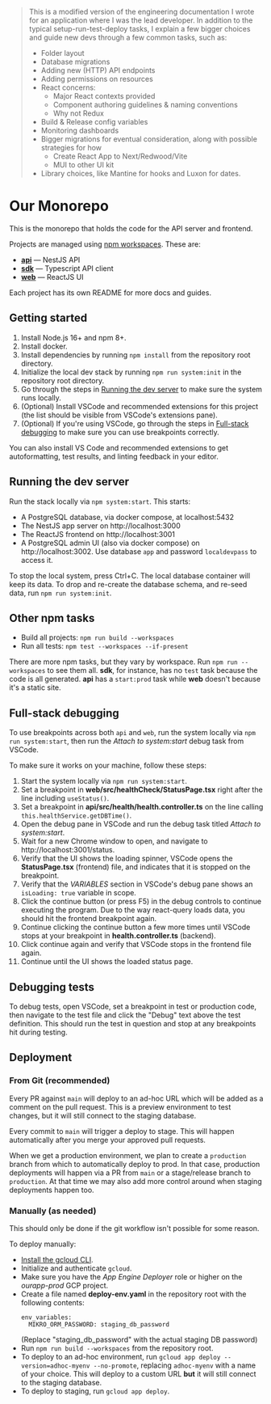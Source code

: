 > This is a modified version of the engineering documentation I wrote for an application where I was the lead developer. In addition to the typical setup-run-test-deploy tasks, I explain a few bigger choices and guide new devs through a few common tasks, such as:
> * Folder layout
> * Database migrations
> * Adding new (HTTP) API endpoints
> * Adding permissions on resources
> * React concerns:
>   * Major React contexts provided
>   * Component authoring guidelines & naming conventions
>   * Why not Redux
> * Build & Release config variables
> * Monitoring dashboards
> * Bigger migrations for eventual consideration, along with possible strategies for how
>   * Create React App to Next/Redwood/Vite
>   * MUI to other UI kit
> * Library choices, like Mantine for hooks and Luxon for dates.

# Our Monorepo

This is the monorepo that holds the code for the API server and
frontend.

Projects are managed using
[npm workspaces](https://docs.npmjs.com/cli/v8/using-npm/workspaces).
These are:

- [**api**](./api/README.md) — NestJS API
- [**sdk**](./sdk/README.md) — Typescript API client
- [**web**](./web/README.md) — ReactJS UI

Each project has its own README for more docs and guides.

## Getting started

1. Install Node.js 16+ and npm 8+.
1. Install docker.
1. Install dependencies by running `npm install` from the repository
   root directory.
1. Initialize the local dev stack by running `npm run system:init` in
   the repository root directory.
1. Go through the steps in [Running the dev server](#running-the-dev-server) to make sure the system runs locally.
1. (Optional) Install VSCode and recommended extensions for this project (the list should be visible from VSCode's extensions pane).
1. (Optional) If you're using VSCode, go through the steps in [Full-stack debugging](#full-stack-debugging) to make sure you can use breakpoints correctly.

You can also install VS Code and recommended extensions to get autoformatting, test results, and linting feedback in your editor.

## Running the dev server

Run the stack locally via `npm system:start`. This starts:

- A PostgreSQL database, via docker compose, at localhost:5432
- The NestJS app server on http://localhost:3000
- The ReactJS frontend on http://localhost:3001
- A PostgreSQL admin UI (also via docker compose) on http://localhost:3002. Use database `app` and password `localdevpass` to access it.

To stop the local system, press Ctrl+C. The local database container will keep its data. To drop and re-create the database schema, and re-seed data, run `npm run system:init`.

## Other npm tasks

- Build all projects: `npm run build --workspaces`
- Run all tests: `npm test --workspaces --if-present`

There are more npm tasks, but they vary by workspace. Run `npm run --workspaces` to see them all. **sdk**, for instance, has no `test` task because the code is all generated. **api** has a `start:prod` task while **web** doesn't because it's a static site.

## Full-stack debugging

To use breakpoints across both `api` and `web`, run the system locally via `npm run system:start`, then run the _Attach to system:start_ debug task from VSCode.

To make sure it works on your machine, follow these steps:

1. Start the system locally via `npm run system:start`.
1. Set a breakpoint in **web/src/healthCheck/StatusPage.tsx** right after the line including `useStatus()`.
1. Set a breakpoint in **api/src/health/health.controller.ts** on the line calling `this.healthService.getDBTime()`.
1. Open the debug pane in VSCode and run the debug task titled _Attach to system:start_.
1. Wait for a new Chrome window to open, and navigate to http://localhost:3001/status.
1. Verify that the UI shows the loading spinner, VSCode opens the **StatusPage.tsx** (frontend) file, and indicates that it is stopped on the breakpoint.
1. Verify that the _VARIABLES_ section in VSCode's debug pane shows an `isLoading: true` variable in scope.
1. Click the continue button (or press F5) in the debug controls to continue executing the program. Due to the way react-query loads data, you should hit the frontend breakpoint again.
1. Continue clicking the continue button a few more times until VSCode stops at your breakpoint in **health.controller.ts** (backend).
1. Click continue again and verify that VSCode stops in the frontend file again.
1. Continue until the UI shows the loaded status page.

## Debugging tests

To debug tests, open VSCode, set a breakpoint in test or production code, then navigate to the test file and click the "Debug" text above the test definition. This should run the test in question and stop at any breakpoints hit during testing.

## Deployment

### From Git (recommended)

Every PR against `main` will deploy to an ad-hoc URL which will be added as a comment on the pull request. This is a preview environment to test changes, but it will still connect to the staging database.

Every commit to `main` will trigger a deploy to stage. This will happen automatically after you merge your approved pull requests.

When we get a production environment, we plan to create a `production` branch from which to automatically deploy to prod. In that case, production deployments will happen via a PR from `main` or a stage/release branch to `production`. At that time we may also add more control around when staging deployments happen too.

### Manually (as needed)

This should only be done if the git workflow isn't possible for some reason.

To deploy manually:

- [Install the gcloud CLI](https://cloud.google.com/sdk/docs/install).
- Initialize and authenticate `gcloud`.
- Make sure you have the _App Engine Deployer_ role or higher on the _ourapp-prod_ GCP project.
- Create a file named **deploy-env.yaml** in the repository root with the following contents:
  ```
  env_variables:
    MIKRO_ORM_PASSWORD: staging_db_password
  ```
  (Replace "staging_db_password" with the actual staging DB password)
- Run `npm run build --workspaces` from the repository root.
- To deploy to an ad-hoc environment, run `gcloud app deploy --version=adhoc-myenv --no-promote`, replacing `adhoc-myenv` with a name of your choice. This will deploy to a custom URL **but** it will still connect to the staging database.
- To deploy to staging, run `gcloud app deploy`.

